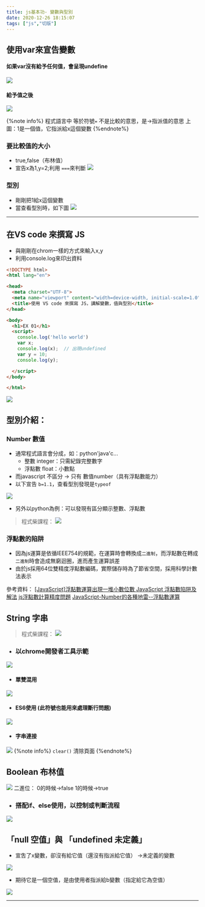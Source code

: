 ```yaml
---
title: js基本功- 變數與型別
date: 2020-12-26 18:15:07
tags: ["js","切版"]
---
```


## 使用var來宣告變數

#### 如果var沒有給予任何值，會呈現undefine
![](https://i.imgur.com/ZV4O7gJ.png)

#### 給予值之後
![](https://i.imgur.com/b916Z2B.png)

{%note info%}
程式語言中 等於符號`=` 不是比較的意思，是->指派值的意思
上圖：1是一個值，它指派給x這個變數
{%endnote%}

### 要比較值的大小
- true,false（布林值）
- 宣告x為1,y=2;利用 `===`來判斷
![](https://i.imgur.com/0jhw1fi.png)

### 型別
* 剛剛把1給x這個變數
* 當查看型別時，如下圖
![](https://i.imgur.com/y0o91bX.png)

---

## 在VS code 來撰寫 JS

* 與剛剛在chrom一樣的方式來輸入x,y
* 利用console.log來印出資料

```html
<!DOCTYPE html>
<html lang="en">

<head>
  <meta charset="UTF-8">
  <meta name="viewport" content="width=device-width, initial-scale=1.0">
  <title>使用 VS code 來撰寫 JS，講解變數，值與型別</title>
</head>

<body>
  <h1>EX 01</h1>
  <script>
    console.log('hello world')
    var x;
    console.log(x);  // 出現undefined
    var y = 10;
    console.log(y);

  </script>
</body>

</html>

```
![](https://i.imgur.com/pFvGU90.png)

## 型別介紹：

### Number 數值
* 通常程式語言會分成，如：python'java'c...
    * 整數 integer：只需紀錄完整數字
    * 浮點數 float：小數點
* 而javascript 不區分 -> 只有 數值number（具有浮點數能力）
* 以下宣告 `b=1.1`，查看型別發現是`typeof`

![](https://i.imgur.com/AdcRhnM.png)

* 另外以python為例：可以發現有區分顯示整數、浮點數

> 程式柴課程：
> ![](https://i.imgur.com/MWfjXxS.png)

### 浮點數的陷阱
* 因為js運算是依循IEEE754的規範，在運算時會轉換成`二進制`，而浮點數在轉成`二進制`時會造成無窮迴圈，進而產生運算誤差
* 由於js採用64位雙精度浮點數編碼，實際儲存時為了節省空間，採用科學計數法表示

參考資料：
[[JavaScript]浮點數運算出現一堆小數位數
](https://dotblogs.com.tw/WillianHsiaoDotNetBLog/2020/01/15/JavascriptFloatCaculateBug) [JavaScript 浮點數陷阱及解法](https://www.itread01.com/content/1545644704.html)
[js浮點數計算精度問題](https://www.mdeditor.tw/pl/pqGp/zh-tw)
[JavaScript-Number的各種地雷--浮點數運算](https://medium.com/@ad57475747/javascript%E6%B5%AE%E9%BB%9E%E6%95%B8%E9%81%8B%E7%AE%97-1691eefe3ea7)

## String 字串 
> 程式柴課程：
![](https://i.imgur.com/xO6SmsP.png)

* ### 以chrome開發者工具示範
![](https://i.imgur.com/81RfQ39.png)
* #### 單雙混用 
![](https://i.imgur.com/0yIN8rY.png)
* #### ES6使用  (此符號也能用來處理斷行問題)
![](https://i.imgur.com/NSAe3A0.png)
* #### 字串連接 
![](https://i.imgur.com/bqpGAjI.png)
{%note info%}
`clear()`  清除頁面
{%endnote%}

## Boolean 布林值
![](https://i.imgur.com/fcMnCjC.png)
二進位：
0的時候->false
1的時候->true
* ### 搭配if、else使用，以控制或判斷流程
![](https://i.imgur.com/uQ00Bgh.png)

## 「null 空值」與 「undefined 未定義」
* 宣吿了x變數，卻沒有給它值（還沒有指派給它值） ->未定義的變數

![](https://i.imgur.com/wCX0pBt.png)

* 期待它是一個空值，是由使用者指派給b變數（指定給它為空值）

![](https://i.imgur.com/GkIkdYT.png)


---
